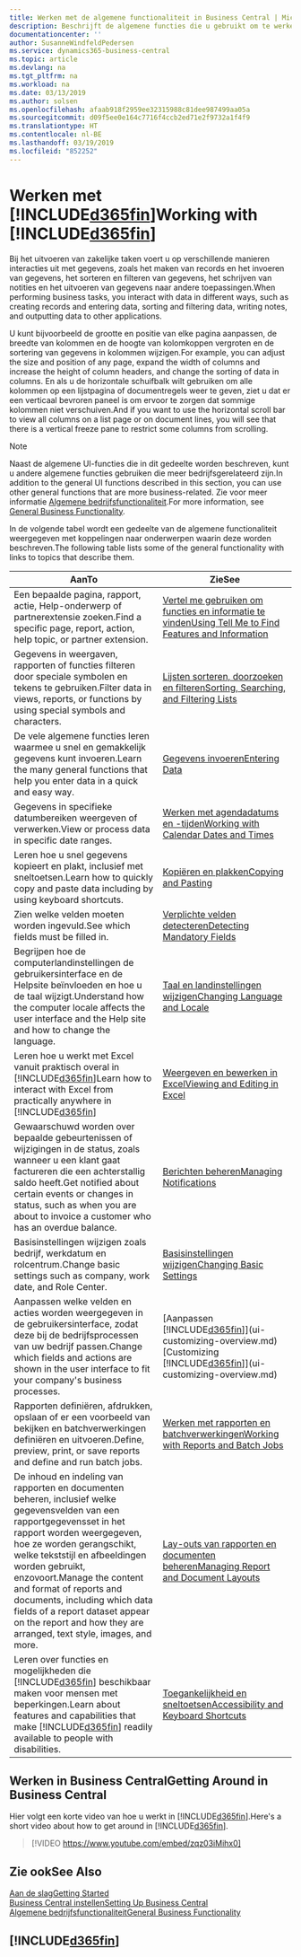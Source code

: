 ```yaml
---
title: Werken met de algemene functionaliteit in Business Central | Microsoft Docs
description: Beschrijft de algemene functies die u gebruikt om te werken met gegevens in Business Central, zoals waarden invoeren, gegevens sorteren en weergaven wijzigen.
documentationcenter: ''
author: SusanneWindfeldPedersen
ms.service: dynamics365-business-central
ms.topic: article
ms.devlang: na
ms.tgt_pltfrm: na
ms.workload: na
ms.date: 03/13/2019
ms.author: solsen
ms.openlocfilehash: afaab918f2959ee32315988c81dee987499aa05a
ms.sourcegitcommit: d09f5ee0e164c7716f4ccb2ed71e2f9732a1f4f9
ms.translationtype: HT
ms.contentlocale: nl-BE
ms.lasthandoff: 03/19/2019
ms.locfileid: "852252"
---
```

# <a name="working-with-included365finincludesd365finmdmd"></a><span data-ttu-id="7ff4f-103">Werken met [!INCLUDE[d365fin](includes/d365fin_md.md)]</span><span class="sxs-lookup"><span data-stu-id="7ff4f-103">Working with [!INCLUDE[d365fin](includes/d365fin_md.md)]</span></span>
<span data-ttu-id="7ff4f-104">Bij het uitvoeren van zakelijke taken voert u op verschillende manieren interacties uit met gegevens, zoals het maken van records en het invoeren van gegevens, het sorteren en filteren van gegevens, het schrijven van notities en het uitvoeren van gegevens naar andere toepassingen.</span><span class="sxs-lookup"><span data-stu-id="7ff4f-104">When performing business tasks, you interact with data in different ways, such as creating records and entering data, sorting and filtering data, writing notes, and outputting data to other applications.</span></span>

<span data-ttu-id="7ff4f-105">U kunt bijvoorbeeld de grootte en positie van elke pagina aanpassen, de breedte van kolommen en de hoogte van kolomkoppen vergroten en de sortering van gegevens in kolommen wijzigen.</span><span class="sxs-lookup"><span data-stu-id="7ff4f-105">For example, you can adjust the size and position of any page, expand the width of columns and increase the height of column headers, and change the sorting of data in columns.</span></span> <span data-ttu-id="7ff4f-106">En als u de horizontale schuifbalk wilt gebruiken om alle kolommen op een lijstpagina of documentregels weer te geven, ziet u dat er een verticaal bevroren paneel is om ervoor te zorgen dat sommige kolommen niet verschuiven.</span><span class="sxs-lookup"><span data-stu-id="7ff4f-106">And if you want to use the horizontal scroll bar to view all columns on a list page or on document lines, you will see that there is a vertical freeze pane to restrict some columns from scrolling.</span></span>

> [!NOTE]
> <span data-ttu-id="7ff4f-107">Naast de algemene UI-functies die in dit gedeelte worden beschreven, kunt u andere algemene functies gebruiken die meer bedrijfsgerelateerd zijn.</span><span class="sxs-lookup"><span data-stu-id="7ff4f-107">In addition to the general UI functions described in this section, you can use other general functions that are more business-related.</span></span> <span data-ttu-id="7ff4f-108">Zie voor meer informatie [Algemene bedrijfsfunctionaliteit](ui-across-business-areas.md).</span><span class="sxs-lookup"><span data-stu-id="7ff4f-108">For more information, see [General Business Functionality](ui-across-business-areas.md).</span></span>

<span data-ttu-id="7ff4f-109">In de volgende tabel wordt een gedeelte van de algemene functionaliteit weergegeven met koppelingen naar onderwerpen waarin deze worden beschreven.</span><span class="sxs-lookup"><span data-stu-id="7ff4f-109">The following table lists some of the general functionality with links to topics that describe them.</span></span>

| <span data-ttu-id="7ff4f-110">Aan</span><span class="sxs-lookup"><span data-stu-id="7ff4f-110">To</span></span> | <span data-ttu-id="7ff4f-111">Zie</span><span class="sxs-lookup"><span data-stu-id="7ff4f-111">See</span></span> |
| --- | --- |
| <span data-ttu-id="7ff4f-112">Een bepaalde pagina, rapport, actie, Help-onderwerp of partnerextensie zoeken.</span><span class="sxs-lookup"><span data-stu-id="7ff4f-112">Find a specific page, report, action, help topic, or partner extension.</span></span> |[<span data-ttu-id="7ff4f-113">Vertel me gebruiken om functies en informatie te vinden</span><span class="sxs-lookup"><span data-stu-id="7ff4f-113">Using Tell Me to Find Features and Information</span></span>](ui-search.md) |
| <span data-ttu-id="7ff4f-114">Gegevens in weergaven, rapporten of functies filteren door speciale symbolen en tekens te gebruiken.</span><span class="sxs-lookup"><span data-stu-id="7ff4f-114">Filter data in views, reports, or functions by using special symbols and characters.</span></span> |[<span data-ttu-id="7ff4f-115">Lijsten sorteren, doorzoeken en filteren</span><span class="sxs-lookup"><span data-stu-id="7ff4f-115">Sorting, Searching, and Filtering Lists</span></span>](ui-enter-criteria-filters.md) |
|<span data-ttu-id="7ff4f-116">De vele algemene functies leren waarmee u snel en gemakkelijk gegevens kunt invoeren.</span><span class="sxs-lookup"><span data-stu-id="7ff4f-116">Learn the many general functions that help you enter data in a quick and easy way.</span></span>|[<span data-ttu-id="7ff4f-117">Gegevens invoeren</span><span class="sxs-lookup"><span data-stu-id="7ff4f-117">Entering Data</span></span>](ui-enter-data.md)|
| <span data-ttu-id="7ff4f-118">Gegevens in specifieke datumbereiken weergeven of verwerken.</span><span class="sxs-lookup"><span data-stu-id="7ff4f-118">View or process data in specific date ranges.</span></span> |[<span data-ttu-id="7ff4f-119">Werken met agendadatums en -tijden</span><span class="sxs-lookup"><span data-stu-id="7ff4f-119">Working with Calendar Dates and Times</span></span>](ui-enter-date-ranges.md) |
|<span data-ttu-id="7ff4f-120">Leren hoe u snel gegevens kopieert en plakt, inclusief met sneltoetsen.</span><span class="sxs-lookup"><span data-stu-id="7ff4f-120">Learn how to quickly copy and paste data including by using keyboard shortcuts.</span></span>|[<span data-ttu-id="7ff4f-121">Kopiëren en plakken</span><span class="sxs-lookup"><span data-stu-id="7ff4f-121">Copying and Pasting</span></span>](ui-copy-paste.md)|
| <span data-ttu-id="7ff4f-122">Zien welke velden moeten worden ingevuld.</span><span class="sxs-lookup"><span data-stu-id="7ff4f-122">See which fields must be filled in.</span></span> |[<span data-ttu-id="7ff4f-123">Verplichte velden detecteren</span><span class="sxs-lookup"><span data-stu-id="7ff4f-123">Detecting Mandatory Fields</span></span>](ui-mandatory-fields.md) |
|<span data-ttu-id="7ff4f-124">Begrijpen hoe de computerlandinstellingen de gebruikersinterface en de Helpsite beïnvloeden en hoe u de taal wijzigt.</span><span class="sxs-lookup"><span data-stu-id="7ff4f-124">Understand how the computer locale affects the user interface and the Help site and how to change the language.</span></span>|[<span data-ttu-id="7ff4f-125">Taal en landinstellingen wijzigen</span><span class="sxs-lookup"><span data-stu-id="7ff4f-125">Changing Language and Locale</span></span>](about-locale-language.md)|
|<span data-ttu-id="7ff4f-126">Leren hoe u werkt met Excel vanuit praktisch overal in [!INCLUDE[d365fin](includes/d365fin_md.md)]</span><span class="sxs-lookup"><span data-stu-id="7ff4f-126">Learn how to interact with Excel from practically anywhere in [!INCLUDE[d365fin](includes/d365fin_md.md)]</span></span>|[<span data-ttu-id="7ff4f-127">Weergeven en bewerken in Excel</span><span class="sxs-lookup"><span data-stu-id="7ff4f-127">Viewing and Editing in Excel</span></span>](across-work-with-excel.md)|
|<span data-ttu-id="7ff4f-128">Gewaarschuwd worden over bepaalde gebeurtenissen of wijzigingen in de status, zoals wanneer u een klant gaat factureren die een achterstallig saldo heeft.</span><span class="sxs-lookup"><span data-stu-id="7ff4f-128">Get notified about certain events or changes in status, such as when you are about to invoice a customer who has an overdue balance.</span></span>|[<span data-ttu-id="7ff4f-129">Berichten beheren</span><span class="sxs-lookup"><span data-stu-id="7ff4f-129">Managing Notifications</span></span>](ui-smart-notifications.md)|
| <span data-ttu-id="7ff4f-130">Basisinstellingen wijzigen zoals bedrijf, werkdatum en rolcentrum.</span><span class="sxs-lookup"><span data-stu-id="7ff4f-130">Change basic settings such as company, work date, and Role Center.</span></span> |[<span data-ttu-id="7ff4f-131">Basisinstellingen wijzigen</span><span class="sxs-lookup"><span data-stu-id="7ff4f-131">Changing Basic Settings</span></span>](ui-change-basic-settings.md) |
| <span data-ttu-id="7ff4f-132">Aanpassen welke velden en acties worden weergegeven in de gebruikersinterface, zodat deze bij de bedrijfsprocessen van uw bedrijf passen.</span><span class="sxs-lookup"><span data-stu-id="7ff4f-132">Change which fields and actions are shown in the user interface to fit your company's business processes.</span></span> |<span data-ttu-id="7ff4f-133">[Aanpassen [!INCLUDE[d365fin](includes/d365fin_md.md)]](ui-customizing-overview.md)</span><span class="sxs-lookup"><span data-stu-id="7ff4f-133">[Customizing [!INCLUDE[d365fin](includes/d365fin_md.md)]](ui-customizing-overview.md)</span></span> |
|<span data-ttu-id="7ff4f-134">Rapporten definiëren, afdrukken, opslaan of er een voorbeeld van bekijken en batchverwerkingen definiëren en uitvoeren.</span><span class="sxs-lookup"><span data-stu-id="7ff4f-134">Define, preview, print, or save reports and define and run batch jobs.</span></span>|[<span data-ttu-id="7ff4f-135">Werken met rapporten en batchverwerkingen</span><span class="sxs-lookup"><span data-stu-id="7ff4f-135">Working with Reports and Batch Jobs</span></span>](ui-work-report.md)|
| <span data-ttu-id="7ff4f-136">De inhoud en indeling van rapporten en documenten beheren, inclusief welke gegevensvelden van een rapportgegevensset in het rapport worden weergegeven, hoe ze worden gerangschikt, welke tekststijl en afbeeldingen worden gebruikt, enzovoort.</span><span class="sxs-lookup"><span data-stu-id="7ff4f-136">Manage the content and format of reports and documents, including which data fields of a report dataset appear on the report and how they are arranged, text style, images, and more.</span></span>|[<span data-ttu-id="7ff4f-137">Lay-outs van rapporten en documenten beheren</span><span class="sxs-lookup"><span data-stu-id="7ff4f-137">Managing Report and Document Layouts</span></span>](ui-manage-report-layouts.md) |
|<span data-ttu-id="7ff4f-138">Leren over functies en mogelijkheden die [!INCLUDE[d365fin](includes/d365fin_md.md)] beschikbaar maken voor mensen met beperkingen.</span><span class="sxs-lookup"><span data-stu-id="7ff4f-138">Learn about features and capabilities that make [!INCLUDE[d365fin](includes/d365fin_md.md)] readily available to people with disabilities.</span></span>|[<span data-ttu-id="7ff4f-139">Toegankelijkheid en sneltoetsen</span><span class="sxs-lookup"><span data-stu-id="7ff4f-139">Accessibility and Keyboard Shortcuts</span></span>](ui-accessibility.md)|

## <a name="getting-around-in-business-central"></a><span data-ttu-id="7ff4f-140">Werken in Business Central</span><span class="sxs-lookup"><span data-stu-id="7ff4f-140">Getting Around in Business Central</span></span>
<span data-ttu-id="7ff4f-141">Hier volgt een korte video van hoe u werkt in [!INCLUDE[d365fin](includes/d365fin_md.md)].</span><span class="sxs-lookup"><span data-stu-id="7ff4f-141">Here's a short video about how to get around in [!INCLUDE[d365fin](includes/d365fin_md.md)].</span></span>

> [!VIDEO https://www.youtube.com/embed/zqz03iMihx0]

## <a name="see-also"></a><span data-ttu-id="7ff4f-142">Zie ook</span><span class="sxs-lookup"><span data-stu-id="7ff4f-142">See Also</span></span>
[<span data-ttu-id="7ff4f-143">Aan de slag</span><span class="sxs-lookup"><span data-stu-id="7ff4f-143">Getting Started</span></span>](product-get-started.md)  
[<span data-ttu-id="7ff4f-144">Business Central instellen</span><span class="sxs-lookup"><span data-stu-id="7ff4f-144">Setting Up Business Central</span></span>](setup.md)  
[<span data-ttu-id="7ff4f-145">Algemene bedrijfsfunctionaliteit</span><span class="sxs-lookup"><span data-stu-id="7ff4f-145">General Business Functionality</span></span>](ui-across-business-areas.md)  

## [!INCLUDE[d365fin](includes/free_trial_md.md)]  
